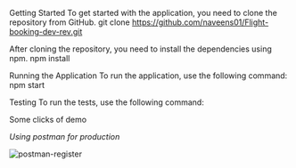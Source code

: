 Getting Started
To get started with the application, you need to clone the repository from GitHub.
git clone https://github.com/naveens01/Flight-booking-dev-rev.git

After cloning the repository, you need to install the dependencies using npm.
npm install

Running the Application
To run the application, use the following command:
npm start

Testing
To run the tests, use the following command:

Some clicks of demo

*Using postman for production*

![postman-register](https://user-images.githubusercontent.com/88920707/233679532-c8c986e6-93b7-416c-a3f0-4be84e196d12.png)
